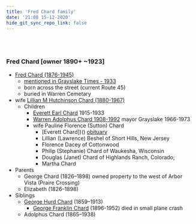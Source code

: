 ```yaml
---
title: 'Fred Chard family'
date: '21:08 15-12-2020'
hide_git_sync_repo_link: false
---
```

<link id="linkstyle" rel='stylesheet' href='/css/av_history.css'/>
<br>
<br>

### Fred Chard [owner 1890+ ~1923]
- [Fred Chard (1876-1945)](https://www.findagrave.com/memorial/38520892/fred-george-chard)
  - [mentioned in Grayslake Times - 1933](https://grayslakehistory.org/wp-content/uploads/Jan-2002.pdf)
  - born across the street (current Route 45)
  - buried in Warren Cemetary
- wife [Lillian M Hutchinson Chard (1880-1967)](https://www.findagrave.com/memorial/38520921/lillian-m-chard)
   - Children
     - [Everett Earl Chard](https://www.findagrave.com/memorial/44006014/everett-earl-chard) 1915-1933
     - [Warren Adolphus Chard 1908-1992](https://www.geni.com/people/Warren-Chard/6000000017876550171) mayor Grayslake 1966-1973
      - wife  Pauline Florence (Sutton) Chard
        - [Everett Chard])() [obituary](https://www.granitefallsnews.com/article/20100107/NEWS/301079941)
        - Lillian (Lawrence) Beshel of Short Hills, New Jersey 
        - Florence Dacey of Cottonwood
        - Philip (Stephanie) Chard of Waukesha, Wisconsin
        - Douglas (Janet) Chard of Highlands Ranch, Colorado;
        - Martha Chard
- Parents
   - George Chard (1826–1898) owned property to the west of Arbor Vista (Praire Crossing)
   - Elizabeth (1826–1898)
- Siblings 
   - [George Hurd Chard](https://www.findagrave.com/memorial/52323894/george-hurd-chard) (1859–1913)
     - [George Franklin Chard](https://www.findagrave.com/memorial/117414241/george-franklin-chard) (1896-1952) died in small plane crash
   - Adolphus Chard (1865–1938)


